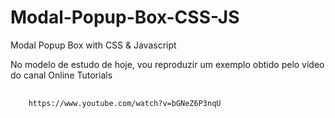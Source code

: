 # Modal-Popup-Box-CSS-JS
Modal Popup Box with CSS &amp; Javascript

No modelo de estudo de hoje, vou reproduzir um exemplo obtido pelo vídeo do canal Online Tutorials
<pre>
  <code>
    https://www.youtube.com/watch?v=bGNeZ6P3nqU
  </code>
</pre>
